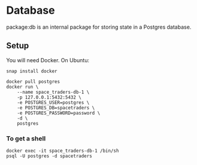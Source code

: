 # Database

package:db is an internal package for storing state in a Postgres database.

## Setup

You will need Docker. On Ubuntu:
```
snap install docker
```

```
docker pull postgres
docker run \
    --name space_traders-db-1 \
    -p 127.0.0.1:5432:5432 \
    -e POSTGRES_USER=postgres \
    -e POSTGRES_DB=spacetraders \
    -e POSTGRES_PASSWORD=password \
    -d \
    postgres
```

### To get a shell
```
docker exec -it space_traders-db-1 /bin/sh
psql -U postgres -d spacetraders
```